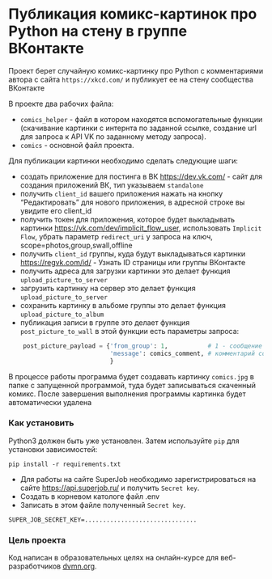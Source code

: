 # Публикация комикс-картинок про Python на стену в группе ВКонтакте

Проект берет случайную комикс-картинку про Python с комментариями автора с сайта `https://xkcd.com/` и публикует ее на стену сообщества ВКонтакте

В проекте два рабочих файла:
- `comics_helper` - файл в котором находятся вспомогательные функции (скачивание картинки с интернта по заданной ссылке, создание url для запроса к API VK
по заданному методу запроса).
- `comics` - основной файл проекта. 

Для публикации картинки необходимо сделать следующие шаги:
- создать приложение для постинга в ВК
https://dev.vk.com/ - сайт для создания приложений ВК, тип указываем `standalone`
- получить `client_id` вашего приложения
нажать на кнопку “Редактировать” для нового приложения, в адресной строке вы увидите его client_id
- получить токен для приложения, которое будет выкладывать картинки
https://vk.com/dev/implicit_flow_user, использовать `Implicit Flow`, убрать параметр `redirect_uri` у запроса на ключ, scope=photos,group,swall,offline
- получить `client_id` группы, куда будут выкладываться картинки
https://regvk.com/id/ - Узнать ID страницы или группы ВКонтакте
- получить адреса для загрузки картинки
это делает функция `upload_picture_to_server`
- загрузить картинку на сервер
это делает функция `upload_picture_to_server`
- сохранить картинку в альбоме группы
это делает функция `upload_picture_to_album`
- публикация записи в группе
это делает функция `post_picture_to_wall`
в этой функции есть параметры запроса:
```py
    post_picture_payload = {'from_group': 1,           # 1 - сообщение от имени группы, 0 - от имени пользователя
                            'message': comics_comment, # комментарий со страницы xkcd комикса
                            }

```

В процессе работы программа будет создавать картинку `comics.jpg` в папке с запущенной программой, туда будет записываться скаченный комикс. 
После завершения выполнения программы картинка будет автоматически удалена

### Как установить

Python3 должен быть уже установлен. 
Затем используйте `pip` для установки зависимостей:
```
pip install -r requirements.txt
```
- Для работы на сайте SuperJob необходимо зарегистрироваться на сайте https://api.superjob.ru/ и получить `Secret key`.
- Создать в корневом катологе файл .env
- Записать в этом файле полученный `Secret key`.

``` 
SUPER_JOB_SECRET_KEY=...............................
```

### Цель проекта

Код написан в образовательных целях на онлайн-курсе для веб-разработчиков [dvmn.org](https://dvmn.org/).
